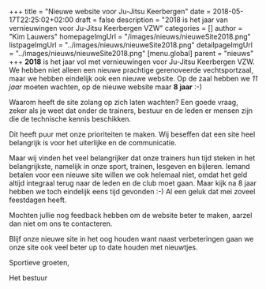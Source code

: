 +++
title = "Nieuwe website voor Ju-Jitsu Keerbergen"
date = 2018-05-17T22:25:02+02:00
draft = false
description = "2018 is het jaar van vernieuwingen voor Ju-Jitsu Keerbergen VZW"
categories = []
author = "Kim Lauwers"
homepageImgUrl = "/images/nieuws/nieuweSite2018.png"
listpageImgUrl = "../images/nieuws/nieuweSite2018.png"
detailpageImgUrl = "../images/nieuws/nieuweSite2018.png"
[menu.global]
    parent = "nieuws"
+++
**2018** is het jaar vol met vernieuwingen voor Ju-Jitsu Keerbergen VZW.
We hebben niet alleen een nieuwe prachtige gerenoveerde vechtsportzaal, maar we hebben eindelijk ook een nieuwe website.
Op de zaal hebben we _11 jaar_ moeten wachten, op de nieuwe website maar __8 jaar__ :-)

Waarom heeft de site zolang op zich laten wachten? Een goede vraag, zeker als je weet dat onder de trainers, bestuur en de leden er mensen zijn die de technische kennis beschikken.

Dit heeft puur met onze prioriteiten te maken. Wij beseffen dat een site heel belangrijk is voor het uiterlijke en de communicatie.

Maar wij vinden het veel belangrijker dat onze trainers hun tijd steken in het belangrijkste, namelijk in onze sport, trainen, lesgeven en bijleren.
Iemand betalen voor een nieuwe site willen we ook helemaal niet, omdat het geld altijd integraal terug naar de leden en de club moet gaan. 
Maar kijk na 8 jaar hebben we toch eindelijk eens tijd gevonden :-) Al een geluk dat mei zoveel feestdagen heeft.

Mochten jullie nog feedback hebben om de website beter te maken, aarzel dan niet om ons te contacteren.

Blijf onze nieuwe site in het oog houden want naast verbeteringen gaan we onze site ook veel beter up to date houden met nieuwtjes.

Sportieve groeten,

Het bestuur

  